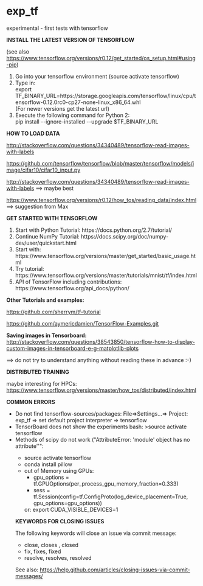 # exp_tf
experimental - first tests with tensorflow

<b> INSTALL THE LATEST VERSION OF TENSORFLOW </b>

(see also https://www.tensorflow.org/versions/r0.12/get_started/os_setup.html#using-pip)
<ol>
    <li>
    Go into your tensorflow environment (source activate tensorflow)
    </li>
    <li>
    Type in:<br>
    export TF_BINARY_URL=https://storage.googleapis.com/tensorflow/linux/cpu/tensorflow-0.12.0rc0-cp27-none-linux_x86_64.whl <br>
    (For newer versions get the latest url)
    </li>
    <li>
    Execute the following command for Python 2: <br>
    pip install --ignore-installed --upgrade $TF_BINARY_URL
    </li>
</ol>

<b> HOW TO LOAD DATA </b>

http://stackoverflow.com/questions/34340489/tensorflow-read-images-with-labels

https://github.com/tensorflow/tensorflow/blob/master/tensorflow/models/image/cifar10/cifar10_input.py

http://stackoverflow.com/questions/34340489/tensorflow-read-images-with-labels ==> maybe best

https://www.tensorflow.org/versions/r0.12/how_tos/reading_data/index.html ==> suggestion from Max

<b> GET STARTED WITH TENSORFLOW </b>
<ol>
    <li>
    Start with Python Tutorial: https://docs.python.org/2.7/tutorial/
    </li>
    <li>
    Continue NumPy Tutorial: https://docs.scipy.org/doc/numpy-dev/user/quickstart.html
    </li>
    <li>
    Start with: https://www.tensorflow.org/versions/master/get_started/basic_usage.html
    </li>
    <li>
    Try tutorial: https://www.tensorflow.org/versions/master/tutorials/mnist/tf/index.html
    </li>
    <li>
    API of TensorFlow including contributions: https://www.tensorflow.org/api_docs/python/
    </li>
</ol>

<b> Other Tutorials and examples: </b>

https://github.com/sherrym/tf-tutorial

https://github.com/aymericdamien/TensorFlow-Examples.git

<b> Saving images in Tensorboard: </b>
http://stackoverflow.com/questions/38543850/tensorflow-how-to-display-custom-images-in-tensorboard-e-g-matplotlib-plots

==> do not try to understand anything without reading these in advance :-)


<b> DISTRIBUTED TRAINING </b>

maybe interesting for HPCs: https://www.tensorflow.org/versions/master/how_tos/distributed/index.html


<b> COMMON ERRORS </b>

<ul>
    <li>
    Do not find tensorflow-sources/packages:
    File=>Settings...=> Project: exp_tf => set default project interpreter => tensorflow
    <li>
    TensorBoard does not show the experiments
    bash: >source activate tensorflow
    </li>
    <li>
    Methods of scipy do not work ("AttributeError: 'module' object has no attribute'<method>'":
    <ul>
        <li> source activate tensorflow </li>
        <li> conda install pillow </li>
    </li>
    <li>
    out of Memory using GPUs:
    <ul>
        <li> gpu_options = tf.GPUOptions(per_process_gpu_memory_fraction=0.333) </li>
        <li> sess = tf.Session(config=tf.ConfigProto(log_device_placement=True, gpu_options=gpu_options)) </li>
    </ul>
    or:
    export CUDA_VISIBLE_DEVICES=1
    </li>
</ul>

<b> KEYWORDS FOR CLOSING ISSUES </b>

The following keywords will close an issue via commit message:
<ul>
    <li> close, closes , closed </li>
    <li> fix, fixes, fixed </li>
    <li> resolve, resolves, resolved </li>
</ul>

See also: https://help.github.com/articles/closing-issues-via-commit-messages/